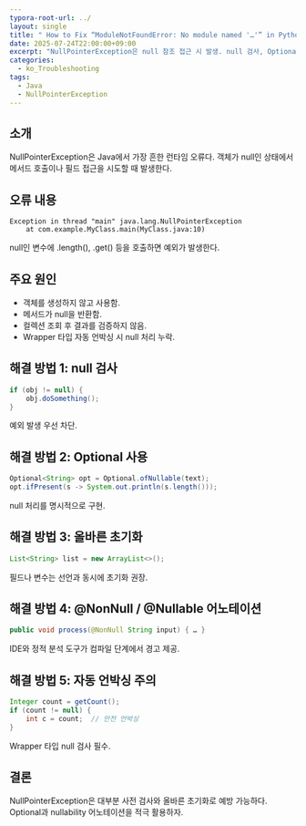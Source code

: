 ```yaml
---
typora-root-url: ../
layout: single
title: " How to Fix “ModuleNotFoundError: No module named '…'” in Python"
date: 2025-07-24T22:00:00+09:00
excerpt: "NullPointerException은 null 참조 접근 시 발생. null 검사, Optional, 초기화, 어노테이션 사용으로 예방."
categories:
  - ko_Troubleshooting
tags:
  - Java
  - NullPointerException
---
```


## 소개

NullPointerException은 Java에서 가장 흔한 런타임 오류다.
객체가 null인 상태에서 메서드 호출이나 필드 접근을 시도할 때 발생한다.

## 오류 내용

```
Exception in thread "main" java.lang.NullPointerException
    at com.example.MyClass.main(MyClass.java:10)
```

null인 변수에 .length(), .get() 등을 호출하면 예외가 발생한다.

## 주요 원인

* 객체를 생성하지 않고 사용함.
* 메서드가 null을 반환함.
* 컬렉션 조회 후 결과를 검증하지 않음.
* Wrapper 타입 자동 언박싱 시 null 처리 누락.

## 해결 방법 1: null 검사

```java
if (obj != null) {
    obj.doSomething();
}
```

예외 발생 우선 차단.

## 해결 방법 2: Optional 사용

```java
Optional<String> opt = Optional.ofNullable(text);
opt.ifPresent(s -> System.out.println(s.length()));
```

null 처리를 명시적으로 구현.

## 해결 방법 3: 올바른 초기화

```java
List<String> list = new ArrayList<>();
```

필드나 변수는 선언과 동시에 초기화 권장.

## 해결 방법 4: @NonNull / @Nullable 어노테이션

```java
public void process(@NonNull String input) { … }
```

IDE와 정적 분석 도구가 컴파일 단계에서 경고 제공.

## 해결 방법 5: 자동 언박싱 주의

```java
Integer count = getCount();
if (count != null) {
    int c = count;  // 안전 언박싱
}
```

Wrapper 타입 null 검사 필수.

## 결론

NullPointerException은 대부분 사전 검사와 올바른 초기화로 예방 가능하다.
Optional과 nullability 어노테이션을 적극 활용하자.

